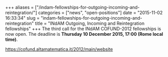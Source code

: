 +++
aliases = ["/indam-fellowships-for-outgoing-incoming-and-reintegration/"]
categories = ["news", "open-positions"]
date = "2015-11-02 16:33:34"
slug = "indam-fellowships-for-outgoing-incoming-and-reintegration"
title = "INdAM Outgoing, Incoming and Reintegration fellowships"
+++
The third call for the INdAM COFUND-2012 fellowships is now open. The
deadline is **Thursday 10 December 2015, 17:00 (Rome local time)**.

<https://cofund.altamatematica.it/2012/main/website>
